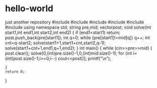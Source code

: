 # hello-world
just another repository
#include<string>
#include <iostream>
#include <cstdio>
#include <cstring>
#include<stack>
#include<vector>
using namespace std;
string pre,mid;
vector<char>post;
void solve(int start1,int end1,int start2,int end2)
{
    if (end1<start1)
        return;
    post.push_back(pre[start1]);
    int q=0;
    while (pre[start1]!=mid[q]) q++;
    int cnt=q-start2;
    solve(start1+1,start1+cnt,start2,q-1);
    solve(start1+cnt+1,end1,q+1,end2);
}
int main()
{
    while (cin>>pre>>mid)
    {
        post.clear();
        solve(0,(int)pre.size()-1,0,(int)mid.size()-1);
        for (int i=(int)post.size()-1;i>=0;i--)
            cout<<post[i];
        printf("\n");

    }
    return 0;
}
